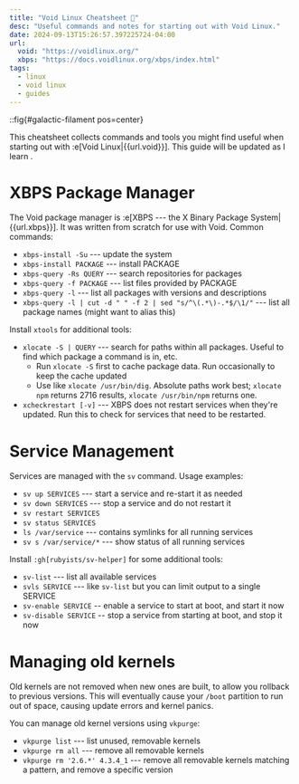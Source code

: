 ```yaml
---
title: "Void Linux Cheatsheet 📝"
desc: "Useful commands and notes for starting out with Void Linux."
date: 2024-09-13T15:26:57.397225724-04:00
url:
  void: "https://voidlinux.org/"
  xbps: "https://docs.voidlinux.org/xbps/index.html"
tags:
  - linux
  - void linux
  - guides
---
```


::fig{#galactic-filament pos=center}

This cheatsheet collects commands and tools you might find useful when starting out with :e[Void Linux|{{url.void}}]. This guide will be updated as I learn .

# XBPS Package Manager

The Void package manager is :e[XBPS --- the X Binary Package System|{{url.xbps}}]. It was written from scratch for use with Void. Common commands:

* `xbps-install -Su` --- update the system
* `xbps-install PACKAGE` --- install PACKAGE
* `xbps-query -Rs QUERY` --- search repositories for packages
* `xbps-query -f PACKAGE` --- list files provided by PACKAGE
* `xbps-query -l` --- list all packages with versions and descriptions
* `xbps-query -l | cut -d " " -f 2 | sed "s/^\(.*\)-.*$/\1/"` --- list all package names (might want to alias this)

Install `xtools` for additional tools:

* `xlocate -S | QUERY` --- search for paths within all packages. Useful to find which package a command is in, etc.
  * Run `xlocate -S` first to cache package data. Run occasionally to keep the cache updated
  * Use like `xlocate /usr/bin/dig`. Absolute paths work best; `xlocate npm` returns 2716 results, `xlocate /usr/bin/npm` returns one.
* `xcheckrestart [-v]` --- XBPS does not restart services when they're updated. Run this to check for services that need to be restarted.

# Service Management

Services are managed with the `sv` command. Usage examples:

* `sv up SERVICES` --- start a service and re-start it as needed
* `sv down SERVICES` --- stop a service and do not restart it
* `sv restart SERVICES`
* `sv status SERVICES`
* `ls /var/service` --- contains symlinks for all running services
* `sv s /var/service/*` --- show status of all running services

Install `:gh[rubyists/sv-helper]` for some additional tools:

* `sv-list` --- list all available services
* `svls SERVICE` --- like `sv-list` but you can limit output to a single SERVICE
* `sv-enable SERVICE` -- enable a service to start at boot, and start it now
* `sv-disable SERVICE` -- stop a service from starting at boot, and stop it now

# Managing old kernels

Old kernels are not removed when new ones are built, to allow you rollback to previous versions. This will eventually cause your `/boot` partition to run out of space, causing update errors and kernel panics.

You can manage old kernel versions using `vkpurge`:

* `vkpurge list` --- list unused, removable kernels
* `vkpurge rm all` --- remove all removable kernels
* `vkpurge rm '2.6.*' 4.3.4_1` --- remove all removable kernels matching a pattern, and remove a specific version
